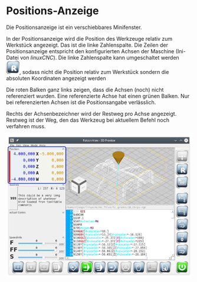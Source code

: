 # Positions-Anzeige

Die Positionsanzeige ist ein verschiebbares Minifenster.

In der Positionsanzeige wird die Position des Werkzeuge relativ zum Werkstück angezeigt. Das ist die linke Zahlenspalte. Die Zeilen der Positionsanzeige entspricht den konfigurierten Achsen der Maschine (Ini-Datei von *linuxCNC*). Die linke Zahlenspalte kann umgeschaltet werden ![rel](images/SK_PosRelative.png), sodass nicht die Position relativ zum Werkstück sondern die absoluten Koordinaten angezeigt werden

Die roten Balken ganz links zeigen, dass die Achsen (noch) nicht referenziert wurden. Eine referenzierte Achse hat einen grünen Balken. Nur bei referenzierten Achsen ist die Positionsangabe verlässlich.

Rechts der Achsenbezeichner wird der Restweg pro Achse angezeigt. Restweg ist der Weg, den das Werkzeug bei aktuellem Befehl noch verfahren muss.

![Position](images/Position.jpg)

